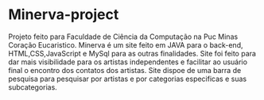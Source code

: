 # Minerva-project

Projeto feito para Faculdade de Ciência da Computação na Puc Minas Coração Eucaristico.
Minerva é um site feito em JAVA para o back-end, HTML,CSS,JavaScript e MySql para as outras finalidades. Site foi feito para dar mais visibilidade para os artistas independentes e facilitar ao usuário final o encontro dos contatos dos artistas.
Site dispoe de uma barra de pesquisa para pesquisar por artistas e por categorias especificas e suas subcategorias.
